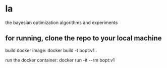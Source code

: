 # la
the bayesian optimization algorithms and experiments

## for running, clone the repo to your local machine
build docker image:
docker build -t bopt:v1 . 

run the docker container:
docker run -it --rm bopt:v1

